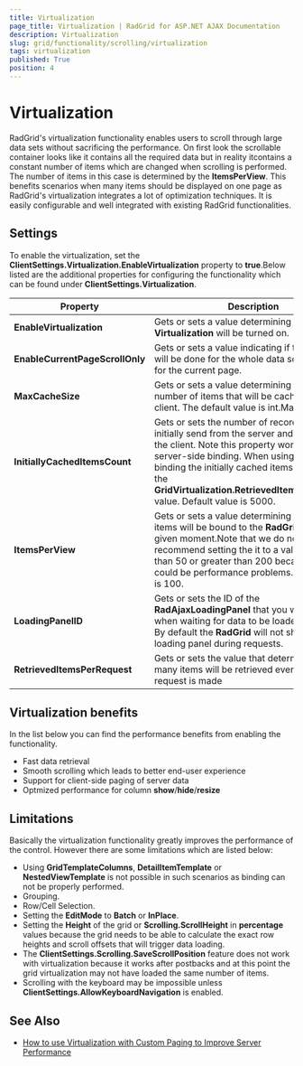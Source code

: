 ```yaml
---
title: Virtualization
page_title: Virtualization | RadGrid for ASP.NET AJAX Documentation
description: Virtualization
slug: grid/functionality/scrolling/virtualization
tags: virtualization
published: True
position: 4
---
```


# Virtualization



RadGrid's virtualization functionality enables users to scroll through large data sets without sacrificing the performance. On first look the scrollable container looks like it contains all the required data but in reality itcontains a constant number of items which are changed when scrolling is performed. The number of items in this case is determined by the **ItemsPerView**. This benefits scenarios when many items should be displayed on one page as RadGrid's virtualization integrates a lot of optimization techniques. It is easily configurable and well integrated with existing RadGrid functionalities.

## Settings

To enable the virtualization, set the **ClientSettings.Virtualization.EnableVirtualization** property to **true**.Below listed are the additional properties for configuring the functionality which can be found under **ClientSettings.Virtualization**.


|  **Property**  |  **Description**  |
| ------ | ------ |
| **EnableVirtualization** |Gets or sets a value determining if the **Virtualization** will be turned on.|
| **EnableCurrentPageScrollOnly** |Gets or sets a value indicating if the scrolling will be done for the whole data source or only for the current page.|
| **MaxCacheSize** |Gets or sets a value determining the maximum number of items that will be cached on the client. The default value is int.MaxValue.|
| **InitiallyCachedItemsCount** |Gets or sets the number of records that will be initially send from the server and cached on the client.	Note this property works only for server-side binding. When using client-side binding the initially cached items count equals the **GridVirtualization.RetrievedItemsPerRequest** value. Default value is 5000.|
| **ItemsPerView** |Gets or sets a value determining how many items will be bound to the **RadGrid** at any given moment.Note that we do not recommend setting the it to a value smaller than 50 or greater than 200 becausethere could be performance problems.Default value is 100.|
| **LoadingPanelID** |Gets or sets the ID of the **RadAjaxLoadingPanel** that you want to show when waiting for data to be loaded in the grid. By default the **RadGrid** will not show any loading panel during requests.|
| **RetrievedItemsPerRequest** |Gets or sets the value that determines how many items will be retrieved every time a request is made|

## Virtualization benefits

In the list below you can find the performance benefits from enabling the functionality.

* Fast data retrieval
* Smooth scrolling which leads to better end-user experience
* Support for client-side paging of server data
* Optmized performance for column **show**/**hide**/**resize**

## Limitations

Basically the virtualization functionality greatly improves the performance of the control. However there are some limitations which are listed below:

* Using **GridTemplateColumns**, **DetailItemTemplate** or **NestedViewTemplate** is not possible in such scenarios as binding can not be properly performed.
* Grouping.
* Row/Cell Selection.
* Setting the **EditMode** to **Batch** or **InPlace**.
* Setting the **Height** of the grid or **Scrolling.ScrollHeight** in **percentage** values because the grid needs to be able to calculate the exact row heights and scroll offsets that will trigger data loading.
* The **ClientSettings.Scrolling.SaveScrollPosition** feature does not work with virtualization because it works after postbacks and at this point the grid virtualization may not have loaded the same number of items.
* Scrolling with the keyboard may be impossible unless **ClientSettings.AllowKeyboardNavigation** is enabled.

## See Also

* [How to use Virtualization with Custom Paging to Improve Server Performance](http://www.telerik.com/support/kb/aspnet-ajax/grid/details/virtualization-and-custom-paging)
